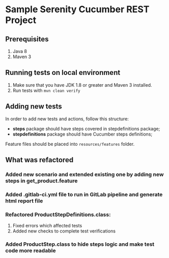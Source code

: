 # Sample Serenity Cucumber REST Project

## Prerequisites

1. Java 8
2. Maven 3

## Running tests on local environment

1. Make sure that you have JDK 1.8 or greater and Maven 3 installed.
3. Run tests with `mvn clean verify`

## Adding new tests

In order to add new tests and actions, follow this structure:

* __steps__ package should have steps covered in stepdefinitions package;
* __stepdefinitions__ package should have Cucumber steps definitions;

Feature files should be placed into `resources/features` folder.

## What was refactored

### Added new scenario and extended existing one by adding new steps in get_product.feature
### Added .gitlab-ci.yml file to run in GitLab pipeline and generate html report file
### Refactored ProductStepDefinitions.class:

1. Fixed errors which affected tests
2. Added new checks to complete test verifications

### Added ProductStep.class to hide steps logic and make test code more readable

